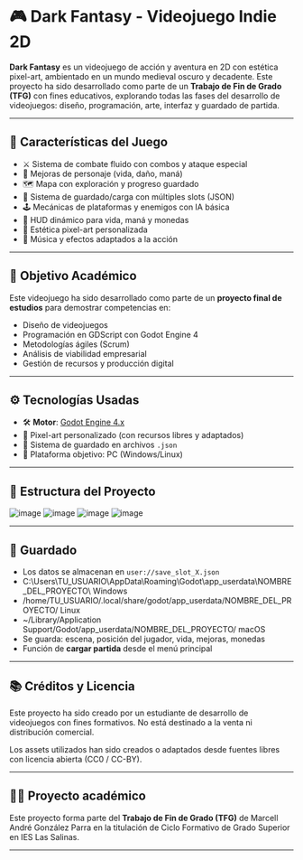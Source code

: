 # 🎮 Dark Fantasy - Videojuego Indie 2D

**Dark Fantasy** es un videojuego de acción y aventura en 2D con estética pixel-art, ambientado en un mundo medieval oscuro y decadente. Este proyecto ha sido desarrollado como parte de un **Trabajo de Fin de Grado (TFG)** con fines educativos, explorando todas las fases del desarrollo de videojuegos: diseño, programación, arte, interfaz y guardado de partida.

---

## 🧩 Características del Juego

- ⚔️ Sistema de combate fluido con combos y ataque especial
- 🧪 Mejoras de personaje (vida, daño, maná)
- 🗺️ Mapa con exploración y progreso guardado
- 💾 Sistema de guardado/carga con múltiples slots (JSON)
- 🕹️ Mecánicas de plataformas y enemigos con IA básica
- 🧠 HUD dinámico para vida, maná y monedas
- 🎨 Estética pixel-art personalizada
- 🎼 Música y efectos adaptados a la acción

---

## 🎯 Objetivo Académico

Este videojuego ha sido desarrollado como parte de un **proyecto final de estudios** para demostrar competencias en:

- Diseño de videojuegos
- Programación en GDScript con Godot Engine 4
- Metodologías ágiles (Scrum)
- Análisis de viabilidad empresarial
- Gestión de recursos y producción digital

---

## ⚙️ Tecnologías Usadas

- 🛠️ **Motor**: [Godot Engine 4.x](https://godotengine.org/)
- 🎨 Pixel-art personalizado (con recursos libres y adaptados)
- 💾 Sistema de guardado en archivos `.json`
- 📁 Plataforma objetivo: PC (Windows/Linux)

---

## 📂 Estructura del Proyecto

![image](https://github.com/user-attachments/assets/cdcc4e04-5733-4dd6-a977-17f869639fee)
![image](https://github.com/user-attachments/assets/e6525609-8fd5-4485-8912-493e3a7342f3)
![image](https://github.com/user-attachments/assets/14ff4fce-4500-48ee-a058-53489a6cb78b)
![image](https://github.com/user-attachments/assets/7d4d9457-7cd5-464a-89c9-af5812a873cd)

---

## 💾 Guardado

- Los datos se almacenan en `user://save_slot_X.json`
- C:\Users\TU_USUARIO\AppData\Roaming\Godot\app_userdata\NOMBRE_DEL_PROYECTO\ Windows
- /home/TU_USUARIO/.local/share/godot/app_userdata/NOMBRE_DEL_PROYECTO/ Linux
- ~/Library/Application Support/Godot/app_userdata/NOMBRE_DEL_PROYECTO/ macOS
- Se guarda: escena, posición del jugador, vida, mejoras, monedas
- Función de **cargar partida** desde el menú principal

---

## 📚 Créditos y Licencia

Este proyecto ha sido creado por un estudiante de desarrollo de videojuegos con fines formativos. No está destinado a la venta ni distribución comercial.

Los assets utilizados han sido creados o adaptados desde fuentes libres con licencia abierta (CC0 / CC-BY).

---

## 👨‍🏫 Proyecto académico

Este proyecto forma parte del **Trabajo de Fin de Grado (TFG)** de Marcell André González Parra en la titulación de Ciclo Formativo de Grado Superior en IES Las Salinas.

---
